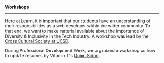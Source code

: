 **Workshops**

-----------

Here at Learn, it is important that our students have an understanding of their responsibilities as a web developer within the wider community. To that end, we want to make material available about the importance of [Diversity & Inclusivity](https://docs.google.com/presentation/d/1LMFQNvV1415VSnqPSZoC4STSMDZ1GhvLpAf86T_vDAw/edit#slide=id.g89424a9ed_0_126) in the Tech Industry. A workshop was lead by the [Cross Cultural Society at UCSD](https://ccc.ucsd.edu/).

During Professional Development Week, we organized a workshop on how to update resumes by Vitamin T's [Quinn Sidon](http://t.co/goLBFwHeWP).
